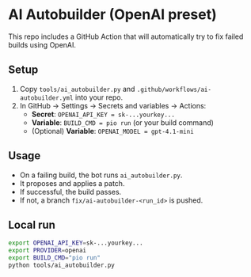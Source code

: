 # AI Autobuilder (OpenAI preset)

This repo includes a GitHub Action that will automatically try to fix failed builds using OpenAI.

## Setup

1. Copy `tools/ai_autobuilder.py` and `.github/workflows/ai-autobuilder.yml` into your repo.
2. In GitHub → Settings → Secrets and variables → Actions:
   - **Secret**: `OPENAI_API_KEY = sk-...yourkey...`
   - **Variable**: `BUILD_CMD = pio run` (or your build command)
   - (Optional) **Variable**: `OPENAI_MODEL = gpt-4.1-mini`

## Usage

- On a failing build, the bot runs `ai_autobuilder.py`.
- It proposes and applies a patch.
- If successful, the build passes.
- If not, a branch `fix/ai-autobuilder-<run_id>` is pushed.

## Local run

```bash
export OPENAI_API_KEY=sk-...yourkey...
export PROVIDER=openai
export BUILD_CMD="pio run"
python tools/ai_autobuilder.py
```
